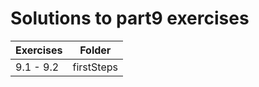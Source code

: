 # Solutions to part9 exercises

| Exercises | Folder     |
| --------- | ---------- |
| 9.1 - 9.2 | firstSteps |
